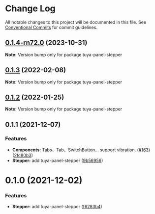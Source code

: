 # Change Log

All notable changes to this project will be documented in this file.
See [Conventional Commits](https://conventionalcommits.org) for commit guidelines.

## [0.1.4-rn72.0](https://github.com/tuya/tuya-panel-kit/compare/tuya-panel-stepper@0.1.3...tuya-panel-stepper@0.1.4-rn72.0) (2023-10-31)

**Note:** Version bump only for package tuya-panel-stepper





## [0.1.3](https://github.com/tuya/tuya-panel-kit/compare/tuya-panel-stepper@0.1.2...tuya-panel-stepper@0.1.3) (2022-02-08)

**Note:** Version bump only for package tuya-panel-stepper





## [0.1.2](https://github.com/tuya/tuya-panel-kit/compare/tuya-panel-stepper@0.1.1...tuya-panel-stepper@0.1.2) (2022-01-25)

**Note:** Version bump only for package tuya-panel-stepper





## 0.1.1 (2021-12-07)


### Features

* **Components:** Tabs、Tab、SwitchButton... support vibration. ([#163](https://github.com/tuya/tuya-panel-kit/issues/163)) ([2fc80b3](https://github.com/tuya/tuya-panel-kit/commit/2fc80b3924890e9f5076475472ac5d5b41f17f33))
* **Stepper:** add tuya-panel-stepper ([9b56956](https://github.com/tuya/tuya-panel-kit/commit/9b5695673dd56e51c85270c80fd66cebff395567))





# 0.1.0 (2021-12-02)


### Features

* **Stepper:** add tuya-panel-stepper ([f6283b4](https://github.com/tuya/tuya-panel-kit/commit/f6283b4ace283dab309cb7ef4a7aced64a17ee42))
